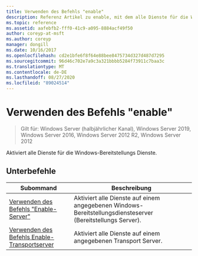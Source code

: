 ```yaml
---
title: Verwenden des Befehls "enable"
description: Referenz Artikel zu enable, mit dem alle Dienste für die Windows-Bereitstellungs Dienste aktiviert werden.
ms.topic: reference
ms.assetid: aafebfb2-fff0-41c9-a095-8884acf49f50
author: coreyp-at-msft
ms.author: coreyp
manager: dongill
ms.date: 10/16/2017
ms.openlocfilehash: cd2e1bfe6f8f64e88bee8475734d327d487d7295
ms.sourcegitcommit: 96d46c702e7a9c3a321bbbb5284f73911c7baa3c
ms.translationtype: MT
ms.contentlocale: de-DE
ms.lasthandoff: 08/27/2020
ms.locfileid: "89024514"
---
```

# <a name="using-the-enable-command"></a>Verwenden des Befehls "enable"

> Gilt für: Windows Server (halbjährlicher Kanal), Windows Server 2019, Windows Server 2016, Windows Server 2012 R2, Windows Server 2012

Aktiviert alle Dienste für die Windows-Bereitstellungs Dienste.

## <a name="subcommands"></a>Unterbefehle
|Subommand|Beschreibung|
|-------|--------|
|[Verwenden des Befehls "Enable-Server"](using-the-enable-server-command.md)|Aktiviert alle Dienste auf einem angegebenen Windows-Bereitstellungsdiensteserver (Bereitstellungs Server).|
|[Verwenden des Befehls Enable-Transportserver](using-the-enable-transportserver-command.md)|Aktiviert alle Dienste auf einem angegebenen Transport Server.|
